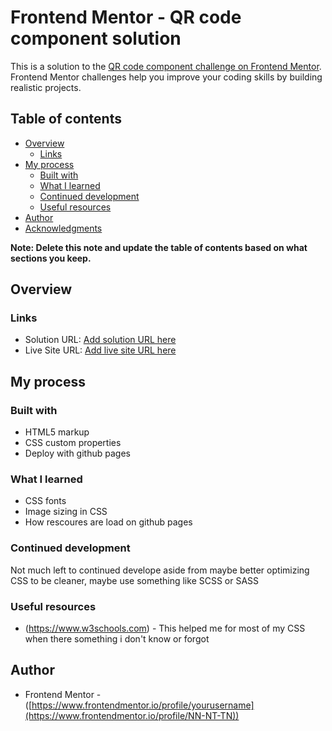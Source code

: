 # Frontend Mentor - QR code component solution

This is a solution to the [QR code component challenge on Frontend Mentor](https://www.frontendmentor.io/challenges/qr-code-component-iux_sIO_H). Frontend Mentor challenges help you improve your coding skills by building realistic projects. 

## Table of contents

- [Overview](#overview)
  - [Links](#links)
- [My process](#my-process)
  - [Built with](#built-with)
  - [What I learned](#what-i-learned)
  - [Continued development](#continued-development)
  - [Useful resources](#useful-resources)
- [Author](#author)
- [Acknowledgments](#acknowledgments)

**Note: Delete this note and update the table of contents based on what sections you keep.**

## Overview


### Links

- Solution URL: [Add solution URL here](https://github.com/NN-NT-TN/qr-code)
- Live Site URL: [Add live site URL here](https://nn-nt-tn.github.io/qr-code/)

## My process

### Built with

- HTML5 markup
- CSS custom properties
- Deploy with github pages

### What I learned

- CSS fonts
- Image sizing in CSS 
- How rescoures are load on github pages

### Continued development

Not much left to continued develope aside from maybe better optimizing CSS to be cleaner, maybe use something like SCSS or SASS

### Useful resources

- (https://www.w3schools.com) - This helped me for most of my CSS when there something i don't know or forgot

## Author
- Frontend Mentor - ([https://www.frontendmentor.io/profile/yourusername](https://www.frontendmentor.io/profile/NN-NT-TN))
